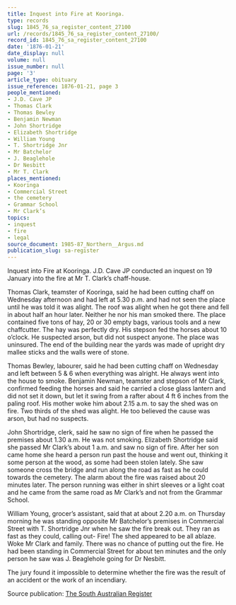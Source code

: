```yaml
---
title: Inquest into Fire at Kooringa.
type: records
slug: 1845_76_sa_register_content_27100
url: /records/1845_76_sa_register_content_27100/
record_id: 1845_76_sa_register_content_27100
date: '1876-01-21'
date_display: null
volume: null
issue_number: null
page: '3'
article_type: obituary
issue_reference: 1876-01-21, page 3
people_mentioned:
- J.D. Cave JP
- Thomas Clark
- Thomas Bewley
- Benjamin Newman
- John Shortridge
- Elizabeth Shortridge
- William Young
- T. Shortridge Jnr
- Mr Batchelor
- J. Beaglehole
- Dr Nesbitt
- Mr T. Clark
places_mentioned:
- Kooringa
- Commercial Street
- the cemetery
- Grammar School
- Mr Clark’s
topics:
- inquest
- fire
- legal
source_document: 1985-87_Northern__Argus.md
publication_slug: sa-register
---
```


Inquest into Fire at Kooringa.  J.D. Cave JP conducted an inquest on 19 January into the fire at Mr T. Clark’s chaff-house.

Thomas Clark, teamster of Kooringa, said he had been cutting chaff on Wednesday afternoon and had left at 5.30 p.m. and had not seen the place until he was told it was alight.  The roof was alight when he got there and fell in about half an hour later.  Neither he nor his man smoked there.  The place contained five tons of hay, 20 or 30 empty bags, various tools and a new chaffcutter.  The hay was perfectly dry.  His stepson fed the horses about 10 o’clock.  He suspected arson, but did not suspect anyone.  The place was uninsured.  The end of the building near the yards was made of upright dry mallee sticks and the walls were of stone.

Thomas Bewley, labourer, said he had been cutting chaff on Wednesday and left between 5 & 6 when everything was alright.  He always went into the house to smoke.  Benjamin Newman, teamster and stepson of Mr Clark, confirmed feeding the horses and said he carried a close glass lantern and did not set it down, but let it swing from a rafter about 4 ft 6 inches from the paling roof.  His mother woke him about 2.15 a.m. to say the shed was on fire.  Two thirds of the shed was alight.  He too believed the cause was arson, but had no suspects.

John Shortridge, clerk, said he saw no sign of fire when he passed the premises about 1.30 a.m.  He was not smoking.  Elizabeth Shortridge said she passed Mr Clark’s about 1 a.m. and saw no sign of fire.  After her son came home she heard a person run past the house and went out, thinking it some person at the wood, as some had been stolen lately. She saw someone cross the bridge and run along the road as fast as he could towards the cemetery.  The alarm about the fire was raised about 20 minutes later.  The person running was either in shirt sleeves or a light coat and he came from the same road as Mr Clark’s and not from the Grammar School.

William Young, grocer’s assistant, said that at about 2.20 a.m. on Thursday morning he was standing opposite Mr Batchelor’s premises in Commercial Street with T. Shortridge Jnr when he saw the fire break out.  They ran as fast as they could, calling out- Fire!  The shed appeared to be all ablaze.  Woke Mr Clark and family.  There was no chance of putting out the fire.  He had been standing in Commercial Street for about ten minutes and the only person he saw was J. Beaglehole going for Dr Nesbitt.

The jury found it impossible to determine whether the fire was the result of an accident or the work of an incendiary.

Source publication: [The South Australian Register](/publications/sa-register/)
